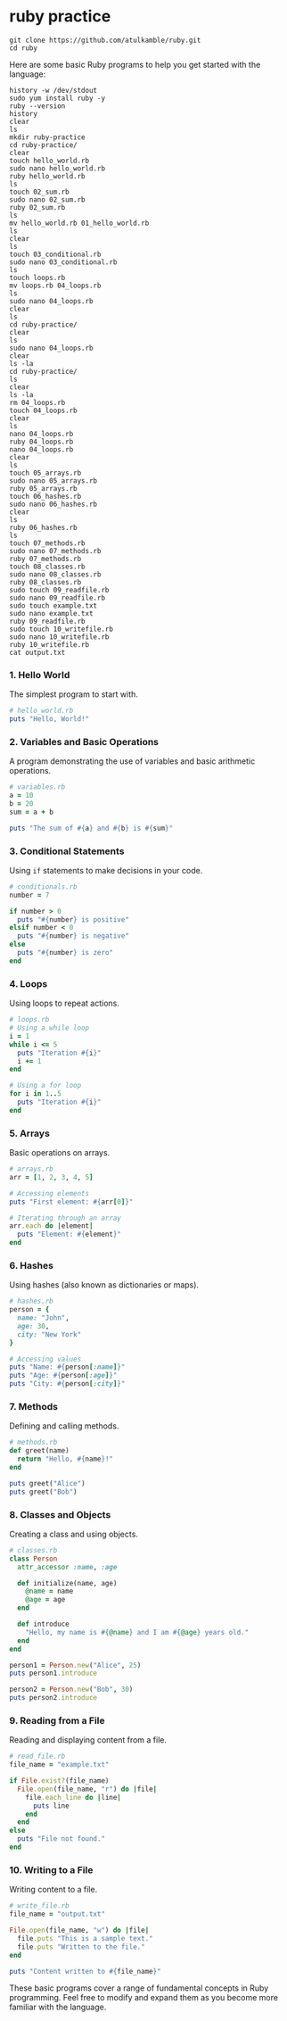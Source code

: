 # ruby practice

```
git clone https://github.com/atulkamble/ruby.git
cd ruby
```

Here are some basic Ruby programs to help you get started with the language:

```
history -w /dev/stdout
sudo yum install ruby -y
ruby --version
history
clear
ls
mkdir ruby-practice
cd ruby-practice/
clear
touch hello_world.rb
sudo nano hello_world.rb
ruby hello_world.rb
ls
touch 02_sum.rb
sudo nano 02_sum.rb
ruby 02_sum.rb
ls
mv hello_world.rb 01_hello_world.rb
ls
clear
ls
touch 03_conditional.rb
sudo nano 03_conditional.rb
ls
touch loops.rb
mv loops.rb 04_loops.rb
ls
sudo nano 04_loops.rb
clear
ls
cd ruby-practice/
clear
ls
sudo nano 04_loops.rb
clear
ls -la
cd ruby-practice/
ls
clear
ls -la
rm 04_loops.rb
touch 04_loops.rb
clear
ls
nano 04_loops.rb
ruby 04_loops.rb
nano 04_loops.rb
clear
ls
touch 05_arrays.rb
sudo nano 05_arrays.rb
ruby 05_arrays.rb
touch 06_hashes.rb
sudo nano 06_hashes.rb
clear
ls
ruby 06_hashes.rb
ls
touch 07_methods.rb
sudo nano 07_methods.rb
ruby 07_methods.rb
touch 08_classes.rb
sudo nano 08_classes.rb
ruby 08_classes.rb
sudo touch 09_readfile.rb
sudo nano 09_readfile.rb
sudo touch example.txt
sudo nano example.txt
ruby 09_readfile.rb
sudo touch 10_writefile.rb
sudo nano 10_writefile.rb
ruby 10_writefile.rb
cat output.txt
```
### 1. Hello World
The simplest program to start with.

```ruby
# hello_world.rb
puts "Hello, World!"
```

### 2. Variables and Basic Operations
A program demonstrating the use of variables and basic arithmetic operations.

```ruby
# variables.rb
a = 10
b = 20
sum = a + b

puts "The sum of #{a} and #{b} is #{sum}"
```

### 3. Conditional Statements
Using `if` statements to make decisions in your code.

```ruby
# conditionals.rb
number = 7

if number > 0
  puts "#{number} is positive"
elsif number < 0
  puts "#{number} is negative"
else
  puts "#{number} is zero"
end
```

### 4. Loops
Using loops to repeat actions.

```ruby
# loops.rb
# Using a while loop
i = 1
while i <= 5
  puts "Iteration #{i}"
  i += 1
end

# Using a for loop
for i in 1..5
  puts "Iteration #{i}"
end
```

### 5. Arrays
Basic operations on arrays.

```ruby
# arrays.rb
arr = [1, 2, 3, 4, 5]

# Accessing elements
puts "First element: #{arr[0]}"

# Iterating through an array
arr.each do |element|
  puts "Element: #{element}"
end
```

### 6. Hashes
Using hashes (also known as dictionaries or maps).

```ruby
# hashes.rb
person = {
  name: "John",
  age: 30,
  city: "New York"
}

# Accessing values
puts "Name: #{person[:name]}"
puts "Age: #{person[:age]}"
puts "City: #{person[:city]}"
```

### 7. Methods
Defining and calling methods.

```ruby
# methods.rb
def greet(name)
  return "Hello, #{name}!"
end

puts greet("Alice")
puts greet("Bob")
```

### 8. Classes and Objects
Creating a class and using objects.

```ruby
# classes.rb
class Person
  attr_accessor :name, :age

  def initialize(name, age)
    @name = name
    @age = age
  end

  def introduce
    "Hello, my name is #{@name} and I am #{@age} years old."
  end
end

person1 = Person.new("Alice", 25)
puts person1.introduce

person2 = Person.new("Bob", 30)
puts person2.introduce
```

### 9. Reading from a File
Reading and displaying content from a file.

```ruby
# read_file.rb
file_name = "example.txt"

if File.exist?(file_name)
  File.open(file_name, "r") do |file|
    file.each_line do |line|
      puts line
    end
  end
else
  puts "File not found."
end
```

### 10. Writing to a File
Writing content to a file.

```ruby
# write_file.rb
file_name = "output.txt"

File.open(file_name, "w") do |file|
  file.puts "This is a sample text."
  file.puts "Written to the file."
end

puts "Content written to #{file_name}"
```

These basic programs cover a range of fundamental concepts in Ruby programming. Feel free to modify and expand them as you become more familiar with the language.

